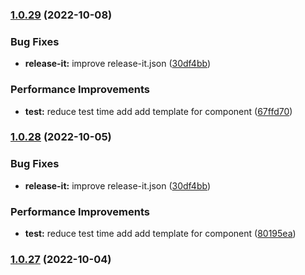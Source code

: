 ### [1.0.29](https://github.com/ismufang/v3-use/compare/v1.0.27...v1.0.29) (2022-10-08)

### Bug Fixes

- **release-it:** improve release-it.json ([30df4bb](https://github.com/ismufang/v3-use/commit/30df4bb6bf41130fbabf97c180fb548a82335d45))

### Performance Improvements

- **test:** reduce test time add add template for component ([67ffd70](https://github.com/ismufang/v3-use/commit/67ffd70045938d0c50639ee76a0918c8257e7755))

### [1.0.28](https://github.com/ismufang/v3-use/compare/v1.0.27...v1.0.28) (2022-10-05)

### Bug Fixes

- **release-it:** improve release-it.json ([30df4bb](https://github.com/ismufang/v3-use/commit/30df4bb6bf41130fbabf97c180fb548a82335d45))

### Performance Improvements

- **test:** reduce test time add add template for component ([80195ea](https://github.com/ismufang/v3-use/commit/80195ea5b6ebe111d561404c12a0eb3ca35e2d7f))

### [1.0.27](https://github.com/ismufang/v3-use/compare/v1.0.26...v1.0.27) (2022-10-04)
